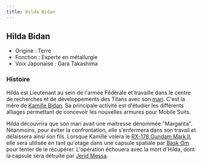 ```yaml
---
title: Hilda Bidan
---
```


Hilda Bidan
-----------





* Origine : Terre
* Fonction : Experte en métallurgie
* Voix Japonaise : Gara Takashima


### Histoire


Hilda est Lieutenant au sein de l'armée Fédérale et travaille dans le centre de recherches et de développements des Titans avec son [mari](uc/zeta-gundam/franklin-bidan.html). C'est la mère de [Kamille Bidan](uc/zeta-gundam/kamille-bidan.html). Sa principale activité est d'étudier les différents alliages permettant de concevoir les nouvelles armures pour Mobile Suits. 


Hilda découvrira que son mari avait une maitresse dénommée "Margarita". Néanmoins, pour éviter la confrontation, elle s'enfermera dans son travail et délaissera ainsi son fils. Lorsque Kamille volera le [RX-178 Gundam Mark II](uc/zeta-gundam/rx-178-gundam-mark-ii.html), elle sera utilisée en tant qu'otage dans une capsule spatiale par [Bask Om](uc/zeta-gundam/bask-om.html) pour tenter de le récupérer. L'opération échouera avec la mort d'Hilda, dont la capsule sera détruite par [Jerid Messa](uc/zeta-gundam/jerrid-messa.html).


